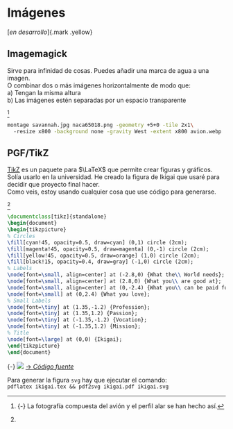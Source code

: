 # Imágenes
[*en desarrollo*]{.mark .yellow}


## Imagemagick

Sirve para infinidad de cosas. Puedes añadir una marca de agua a una imagen.\
O combinar dos o más imágenes horizontalmente de modo que:\
a) Tengan la misma altura\
b) Las imágenes estén separadas por un espacio transparente

[^761]
```{.sh .numberLines .tight-code}
montage savannah.jpg naca65018.png -geometry +5+0 -tile 2x1\ 
  -resize x800 -background none -gravity West -extent x800 avion.webp
```

[^761]: {-} La fotografía compuesta del avión y el perfil alar se han hecho así.

## PGF/TikZ
[TikZ](https://tikz.dev) es un paquete para $\LaTeX$ que permite crear figuras y gráficos. Solía usarlo en la universidad. He creado la figura de Ikigai que usaré para decidir que proyecto final hacer.\
Como veis, estoy usando cualquier cosa que use código para generarse.

[^760]
```{.tex .numberLines .tight-code}
\documentclass[tikz]{standalone}
\begin{document}
\begin{tikzpicture}
% Circles
\fill[cyan!45, opacity=0.5, draw=cyan] (0,1) circle (2cm);
\fill[magenta!45, opacity=0.5, draw=magenta] (0,-1) circle (2cm);
\fill[yellow!45, opacity=0.5, draw=orange] (1,0) circle (2cm);
\fill[black!15, opacity=0.4, draw=gray] (-1,0) circle (2cm);
% Labels
\node[font=\small, align=center] at (-2.8,0) {What the\\ World needs};
\node[font=\small, align=center] at (2.8,0) {What you\\ are good at};
\node[font=\small, align=center] at (0,-2.4) {What you\\ can be paid for};
\node[font=\small] at (0,2.4) {What you love};
% Small Labels
\node[font=\tiny] at (1.35,-1.2) {Profession};
\node[font=\tiny] at (1.35,1.2) {Passion};
\node[font=\tiny] at (-1.35,-1.2) {Vocation};
\node[font=\tiny] at (-1.35,1.2) {Mission};
% Title
\node[font=\large] at (0,0) {Ikigai};
\end{tikzpicture}
\end{document}
```

[^760]:
  {-} ![](../../img/final/ikigai/ikigai.svg)
  [→ *Código fuente*](../../img/final/ikigai/ikigai.tex)

Para generar la figura `svg` hay que ejecutar el comando:\
`pdflatex ikigai.tex && pdf2svg ikigai.pdf ikigai.svg`

